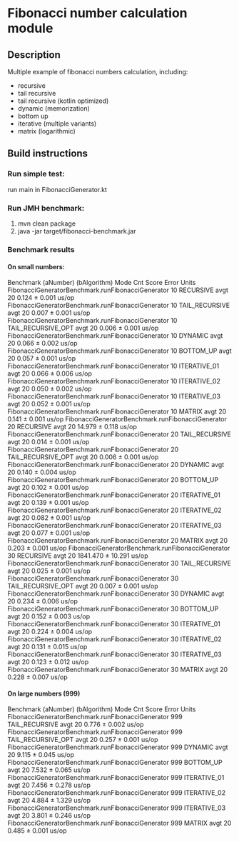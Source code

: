 # Fibonacci number calculation module

## Description

Multiple example of fibonacci numbers calculation, including:

* recursive
* tail recursive
* tail recursive (kotlin optimized)
* dynamic (memorization)
* bottom up
* iterative (multiple variants)
* matrix (logarithmic)

## Build instructions

### Run simple test:

run main in FibonacciGenerator.kt

### Run JMH benchmark:

1. mvn clean package
2. java -jar target/fibonacci-benchmark.jar

### Benchmark results

#### On small numbers:

Benchmark                                          (aNumber)        (bAlgorithm)  Mode Cnt Score Error Units FibonacciGeneratorBenchmark.runFibonacciGenerator 10 RECURSIVE avgt 20
0.124 ± 0.001 us/op FibonacciGeneratorBenchmark.runFibonacciGenerator 10 TAIL_RECURSIVE avgt 20 0.007 ± 0.001 us/op FibonacciGeneratorBenchmark.runFibonacciGenerator 10
TAIL_RECURSIVE_OPT avgt 20 0.006 ± 0.001 us/op FibonacciGeneratorBenchmark.runFibonacciGenerator 10 DYNAMIC avgt 20 0.066 ± 0.002 us/op
FibonacciGeneratorBenchmark.runFibonacciGenerator 10 BOTTOM_UP avgt 20 0.057 ± 0.001 us/op FibonacciGeneratorBenchmark.runFibonacciGenerator 10 ITERATIVE_01 avgt 20 0.066 ± 0.006
us/op FibonacciGeneratorBenchmark.runFibonacciGenerator 10 ITERATIVE_02 avgt 20 0.050 ± 0.002 us/op FibonacciGeneratorBenchmark.runFibonacciGenerator 10 ITERATIVE_03 avgt 20 0.052
± 0.001 us/op FibonacciGeneratorBenchmark.runFibonacciGenerator 10 MATRIX avgt 20 0.141 ± 0.001 us/op FibonacciGeneratorBenchmark.runFibonacciGenerator 20 RECURSIVE avgt 20 14.979
± 0.118 us/op FibonacciGeneratorBenchmark.runFibonacciGenerator 20 TAIL_RECURSIVE avgt 20 0.014 ± 0.001 us/op FibonacciGeneratorBenchmark.runFibonacciGenerator 20
TAIL_RECURSIVE_OPT avgt 20 0.006 ± 0.001 us/op FibonacciGeneratorBenchmark.runFibonacciGenerator 20 DYNAMIC avgt 20 0.140 ± 0.004 us/op
FibonacciGeneratorBenchmark.runFibonacciGenerator 20 BOTTOM_UP avgt 20 0.102 ± 0.001 us/op FibonacciGeneratorBenchmark.runFibonacciGenerator 20 ITERATIVE_01 avgt 20 0.139 ± 0.001
us/op FibonacciGeneratorBenchmark.runFibonacciGenerator 20 ITERATIVE_02 avgt 20 0.082 ± 0.001 us/op FibonacciGeneratorBenchmark.runFibonacciGenerator 20 ITERATIVE_03 avgt 20 0.077
± 0.001 us/op FibonacciGeneratorBenchmark.runFibonacciGenerator 20 MATRIX avgt 20 0.203 ± 0.001 us/op FibonacciGeneratorBenchmark.runFibonacciGenerator 30 RECURSIVE avgt 20
1841.470 ± 10.291 us/op FibonacciGeneratorBenchmark.runFibonacciGenerator 30 TAIL_RECURSIVE avgt 20 0.025 ± 0.001 us/op FibonacciGeneratorBenchmark.runFibonacciGenerator 30
TAIL_RECURSIVE_OPT avgt 20 0.007 ± 0.001 us/op FibonacciGeneratorBenchmark.runFibonacciGenerator 30 DYNAMIC avgt 20 0.234 ± 0.006 us/op
FibonacciGeneratorBenchmark.runFibonacciGenerator 30 BOTTOM_UP avgt 20 0.152 ± 0.003 us/op FibonacciGeneratorBenchmark.runFibonacciGenerator 30 ITERATIVE_01 avgt 20 0.224 ± 0.004
us/op FibonacciGeneratorBenchmark.runFibonacciGenerator 30 ITERATIVE_02 avgt 20 0.131 ± 0.015 us/op FibonacciGeneratorBenchmark.runFibonacciGenerator 30 ITERATIVE_03 avgt 20 0.123
± 0.012 us/op FibonacciGeneratorBenchmark.runFibonacciGenerator 30 MATRIX avgt 20 0.228 ± 0.007 us/op

#### On large numbers (999)

Benchmark                                          (aNumber)        (bAlgorithm)  Mode Cnt Score Error Units FibonacciGeneratorBenchmark.runFibonacciGenerator 999 TAIL_RECURSIVE
avgt 20 0.776 ± 0.002 us/op FibonacciGeneratorBenchmark.runFibonacciGenerator 999 TAIL_RECURSIVE_OPT avgt 20 0.257 ± 0.001 us/op FibonacciGeneratorBenchmark.runFibonacciGenerator
999 DYNAMIC avgt 20 9.115 ± 0.045 us/op FibonacciGeneratorBenchmark.runFibonacciGenerator 999 BOTTOM_UP avgt 20 7.532 ± 0.065 us/op
FibonacciGeneratorBenchmark.runFibonacciGenerator 999 ITERATIVE_01 avgt 20 7.456 ± 0.278 us/op FibonacciGeneratorBenchmark.runFibonacciGenerator 999 ITERATIVE_02 avgt 20 4.884 ±
1.329 us/op FibonacciGeneratorBenchmark.runFibonacciGenerator 999 ITERATIVE_03 avgt 20 3.801 ± 0.246 us/op FibonacciGeneratorBenchmark.runFibonacciGenerator 999 MATRIX avgt 20
0.485 ± 0.001 us/op


